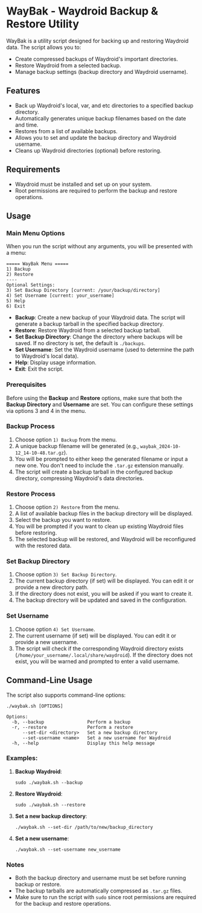 # WayBak - Waydroid Backup & Restore Utility

WayBak is a utility script designed for backing up and restoring Waydroid data. The script allows you to:
- Create compressed backups of Waydroid's important directories.
- Restore Waydroid from a selected backup.
- Manage backup settings (backup directory and Waydroid username).

## Features
- Back up Waydroid's local, var, and etc directories to a specified backup directory.
- Automatically generates unique backup filenames based on the date and time.
- Restores from a list of available backups.
- Allows you to set and update the backup directory and Waydroid username.
- Cleans up Waydroid directories (optional) before restoring.

## Requirements
- Waydroid must be installed and set up on your system.
- Root permissions are required to perform the backup and restore operations.

## Usage

### Main Menu Options
When you run the script without any arguments, you will be presented with a menu:

```
===== WayBak Menu =====
1) Backup
2) Restore
----
Optional Settings:
3) Set Backup Directory [current: /your/backup/directory]
4) Set Username [current: your_username]
5) Help
6) Exit
```

- **Backup**: Create a new backup of your Waydroid data. The script will generate a backup tarball in the specified backup directory.
- **Restore**: Restore Waydroid from a selected backup tarball.
- **Set Backup Directory**: Change the directory where backups will be saved. If no directory is set, the default is `./backups`.
- **Set Username**: Set the Waydroid username (used to determine the path to Waydroid's local data).
- **Help**: Display usage information.
- **Exit**: Exit the script.

### Prerequisites
Before using the **Backup** and **Restore** options, make sure that both the **Backup Directory** and **Username** are set. You can configure these settings via options 3 and 4 in the menu.

### Backup Process
1. Choose option `1) Backup` from the menu.
2. A unique backup filename will be generated (e.g., `waybak_2024-10-12_14-10-48.tar.gz`).
3. You will be prompted to either keep the generated filename or input a new one. You don't need to include the `.tar.gz` extension manually.
4. The script will create a backup tarball in the configured backup directory, compressing Waydroid's data directories.

### Restore Process
1. Choose option `2) Restore` from the menu.
2. A list of available backup files in the backup directory will be displayed.
3. Select the backup you want to restore.
4. You will be prompted if you want to clean up existing Waydroid files before restoring.
5. The selected backup will be restored, and Waydroid will be reconfigured with the restored data.

### Set Backup Directory
1. Choose option `3) Set Backup Directory`.
2. The current backup directory (if set) will be displayed. You can edit it or provide a new directory path.
3. If the directory does not exist, you will be asked if you want to create it.
4. The backup directory will be updated and saved in the configuration.

### Set Username
1. Choose option `4) Set Username`.
2. The current username (if set) will be displayed. You can edit it or provide a new username.
3. The script will check if the corresponding Waydroid directory exists (`/home/your_username/.local/share/waydroid`). If the directory does not exist, you will be warned and prompted to enter a valid username.

## Command-Line Usage

The script also supports command-line options:

```
./waybak.sh [OPTIONS]

Options:
  -b, --backup                Perform a backup
  -r, --restore               Perform a restore
      --set-dir <directory>   Set a new backup directory
      --set-username <name>   Set a new username for Waydroid
  -h, --help                  Display this help message
```

### Examples:

1. **Backup Waydroid**:
   ```
   sudo ./waybak.sh --backup
   ```

2. **Restore Waydroid**:
   ```
   sudo ./waybak.sh --restore
   ```

3. **Set a new backup directory**:
   ```
   ./waybak.sh --set-dir /path/to/new/backup_directory
   ```

4. **Set a new username**:
   ```
   ./waybak.sh --set-username new_username
   ```

### Notes
- Both the backup directory and username must be set before running backup or restore.
- The backup tarballs are automatically compressed as `.tar.gz` files.
- Make sure to run the script with `sudo` since root permissions are required for the backup and restore operations.

